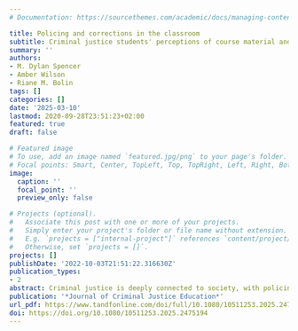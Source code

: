 ```yaml
---
# Documentation: https://sourcethemes.com/academic/docs/managing-content/

title: Policing and corrections in the classroom
subtitle: Criminal justice students' perceptions of course material and career attractiveness
summary: ''
authors:
- M. Dylan Spencer
- Amber Wilson
- Riane M. Bolin
tags: []
categories: []
date: '2025-03-10'
lastmod: 2020-09-28T23:51:23+02:00
featured: true
draft: false

# Featured image
# To use, add an image named `featured.jpg/png` to your page's folder.
# Focal points: Smart, Center, TopLeft, Top, TopRight, Left, Right, BottomLeft, Bottom, BottomRight.
image:
  caption: ''
  focal_point: ''
  preview_only: false

# Projects (optional).
#   Associate this post with one or more of your projects.
#   Simply enter your project's folder or file name without extension.
#   E.g. `projects = ["internal-project"]` references `content/project/deep-learning/index.md`.
#   Otherwise, set `projects = []`.
projects: []
publishDate: '2022-10-03T21:51:22.316630Z'
publication_types:
- 2
abstract: Criminal justice is deeply connected to society, with policing and corrections under much recent global scrutiny. Teaching complex subjects is common, but criminal justice classes are uniquely challenging. Students seeking policing or corrections careers share classrooms with skeptics, complicating rapport and curriculum design. This research utilizes surveys from criminal justice students to explore their interest and perspectives regarding policing and corrections topics. It identifies the most appealing subjects in these areas, perceptions of fairness, and students’ preferred career choices. Students expressed a strong interest in learning about policing and corrections topics, particularly the lived experiences of practitioners and justice-involved individuals. Overall, respondents felt these topics were presented and discussed fairly in the classroom. While students generally viewed policing careers as more desirable than those in corrections, many expressed significant interest in careers working with juveniles. Pedagogical implications, including a variety of high impact practices, are discussed.
publication: '*Journal of Criminal Justice Education*'
url_pdf: https://www.tandfonline.com/doi/full/10.1080/10511253.2025.2475194?src=exp-la
doi: https://doi.org/10.1080/10511253.2025.2475194
---
```

